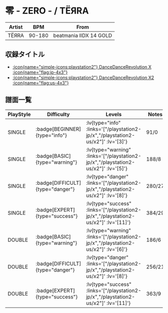 # 零 - ZERO - / TЁЯRA

|Artist|BPM|From|
|------|---|----|
|TЁЯRA|90-180|beatmania IIDX 14 GOLD|

## 収録タイトル

- [ :icon{name="simple-icons:playstation2"} DanceDanceRevolution X :icon{name="flag:jp-4x3"} ](/playstation2-jp/x)
- [ :icon{name="simple-icons:playstation2"} DanceDanceRevolution X2 :icon{name="flag:us-4x3"} ](/playstation2-us/x2)

## 譜面一覧

|PlayStyle|Difficulty|Levels|Notes|Movie|
|---------|----------|------|-----|-----|
|SINGLE| :badge[BEGINNER]{type="info"} | :lv{type="info" :links='["/playstation2-jp/x","/playstation2-us/x2"]' :lv='[3]'} |91/0||
|SINGLE| :badge[BASIC]{type="warning"} | :lv{type="warning" :links='["/playstation2-jp/x","/playstation2-us/x2"]' :lv='[5]'} |188/8||
|SINGLE| :badge[DIFFICULT]{type="danger"} | :lv{type="danger" :links='["/playstation2-jp/x","/playstation2-us/x2"]' :lv='[8]'} |280/27||
|SINGLE| :badge[EXPERT]{type="success"} | :lv{type="success" :links='["/playstation2-jp/x","/playstation2-us/x2"]' :lv='[11]'} |384/29||
|DOUBLE| :badge[BASIC]{type="warning"} | :lv{type="warning" :links='["/playstation2-jp/x","/playstation2-us/x2"]' :lv='[6]'} |186/6||
|DOUBLE| :badge[DIFFICULT]{type="danger"} | :lv{type="danger" :links='["/playstation2-jp/x","/playstation2-us/x2"]' :lv='[8]'} |256/21||
|DOUBLE| :badge[EXPERT]{type="success"} | :lv{type="success" :links='["/playstation2-jp/x","/playstation2-us/x2"]' :lv='[11]'} |363/9||
